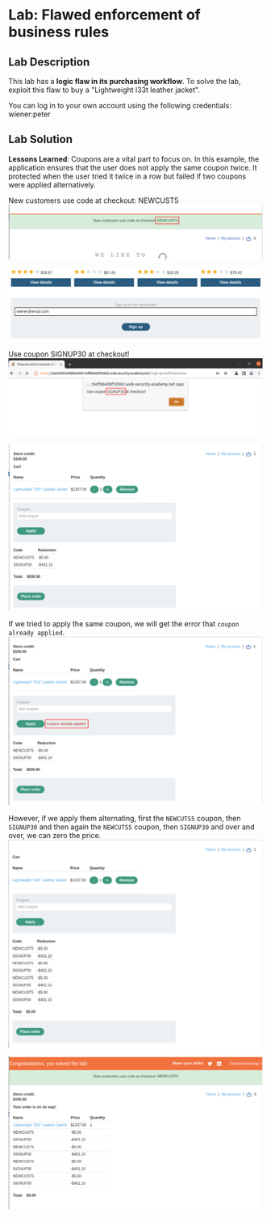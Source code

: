 # Lab: Flawed enforcement of business rules

## Lab Description

This lab has a **logic flaw in its purchasing workflow**. To solve the lab, exploit this flaw to buy a "Lightweight l33t leather jacket".

You can log in to your own account using the following credentials: wiener:peter

## Lab Solution

**Lessons Learned**: Coupons are a vital part to focus on. In this example, the application ensures that the user does not apply the same coupon twice. It protected when the user tried it twice in a row but failed if two coupons were applied alternatively.

New customers use code at checkout: NEWCUST5
![](01-coupon-on-new-customer.png)

![](02-register-to-the-newsletter.png)

Use coupon SIGNUP30 at checkout!
![](03-another-coupon.png)

![](04-applied-first.png)

If we tried to apply the same coupon, we will get the error that `coupon already applied`.
![](05-coupon-already-applied.png)

However, if we apply them alternating, first the `NEWCUTS5` coupon, then `SIGNUP30` and then again the `NEWCUTS5` coupon, then `SIGNUP30` and over and over, we can zero the price.
![](06-coupons-added.png)

![](07-bought-for-0.png)
